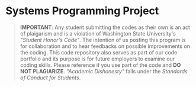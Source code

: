 Systems Programming Project
========

> **IMPORTANT**: Any student submitting the codes as their own is an act of plaigarism and 
is a violation of Washington State University's *"Student Honor's Code"*. The 
intention of us posting this program is for collaboration and to hear 
feedbacks on possible improvements on the coding. This code repository also serves as part of our code 
portfolio and its purpose is for future employers to examine our coding skills. Please reference 
if you use part of the code and **DO NOT PLAGIARIZE**. *"Academic Dishonesty"* falls under 
the *Standards of Conduct for Students*.
